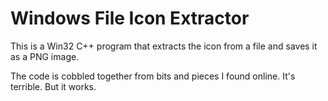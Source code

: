 # Windows File Icon Extractor

This is a Win32 C++ program that extracts the icon from a file and saves it as a PNG image.

The code is cobbled together from bits and pieces I found online. It's terrible. But it works.
